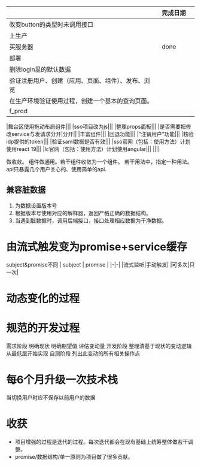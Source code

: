 ||完成日期||
|-|-|-|
|改变button的类型时未调用接口|||
|上生产|||
|买服务器|done||
|部署|||
|删除login里的默认数据|||
|验证注册用户、创建（应用、页面、组件）、发布、浏览|||
|在生产环境验证使用过程，创建一个基本的查询页面。|||
|f_prod|||

|舞台区使用拖动布局组件|||
|sso项目改为js|||
|整理props面板|||
|是否需要把修改service与发请求分开|分开||
|丰富组件|||
|回退功能|||
|“注销用户”功能|||
|核验idp提供的token|||
|验证saml数据是否有效|||
|sso官网（包括：使用方法）计划使用react 19|||
|lc官网（包括：使用方法）计划使用angular|||
||||



做收敛。
组件做通用。若干组件收敛为一个组件。
若干用法中，指定一种用法。
api只暴露几个用户关心的、使用简单的api.


## 兼容脏数据
1. 为数据设置版本号
2. 根据版本号使用对应的解释器，返回严格正确的数据结构。
3. 当遇到脏数据时，调用后端接口，接口处理相应数据为干净数据。

# 由流式触发变为promise+service缓存
subject&promise不同
| subject | promise |
|-|-|
|流式监听|手动触发|
|可多次|只一次|

# 动态变化的过程
# 规范的开发过程
需求阶段
    明确现状
    明确期望值
    评估变动量
开发阶段
    整理清基于现状的变动逻辑
    从最低层开始实现
自测阶段
    列出此变动的所有相关操作点

# 每6个月升级一次技术栈

当切换用户时应不保存以前用户的数据

# 收获
- 项目增强的过程是迭代的过程。每次迭代都会在现有基础上统筹整体做若干调整。
- promise/数据结构/单一原则为项目做了很多贡献。
